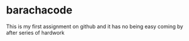# barachacode
This is my first assignment on github
and it has no being easy coming by after series of hardwork
